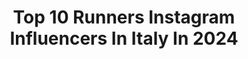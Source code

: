 ---
title: Top 10 Runners Instagram Influencers In Italy In 2024
description: >-
  Find top runners Instagram influencers in Italy in 2024. Most popular hashtags: #running #trailrunning #runningmotivation #allenamento.
platform: Instagram
hits: 123
text_top: See the best Instagram influencers on inBeat.
text_bottom: Our database holds 123 Instagram influencers like this in Italy for you to connect with.
profiles:
  - username: "fontello"
    fullname: >-
      Daniel Fontana
    bio: >-
      Triathlete. Two time olimpian, Ironman Champion. 🏊🏻‍♂️ swimmer 🚴🏻‍♂️ biker 🏃🏻‍♂️ runner 👨🏼‍💼 accounting 🎣 fly fishing lover
    location: "Italy"
    followers: 13966
    engagement: 307
    commentsToLikes: 0.015488
    id: ck0w45bj4wvzn0i19q2ufguk7
    verified: false
    hashtags: "#briko, #solowattaggio, #swattclub, #runhappy"
  - username: "run_and_the_city"
    fullname: >-
      Cristina Turini
    bio: >-
      Sono fatta della stessa materia di cui è fatta la pizza 🍕 SMM @ MagNet, redattrice @runningmagazine @padel.biz🏃🏻‍♀️lazy runner👉🏻info@runandthecity.it
    location: "Italy"
    followers: 37264
    engagement: 164
    commentsToLikes: 0.040119
    id: ck6u9q1ewyywg0j71cs0i3vwo
    verified: false
    hashtags: "#endorphinelite, #flyhumanfly, #runningshoes, #runandthecity"
  - username: "cosimo_run"
    fullname: >-
      Cosimo Bertotto  - ASICSFrontRunner
    bio: >-
      @asicsfrontrunner Team Italy Coach @mam265 Tecnico Fidal #runner #runningmotivation Collaborazioni 🏃‍♂️ @scienceinsport
    location: "Italy"
    followers: 33615
    engagement: 105
    commentsToLikes: 0.193860
    id: ck9weke83knt60j78lpaapgra
    verified: false
    hashtags: "#asicsfrontrunnerltaly, #nothingfeelsbetter, #insta360, #asicsfrontrunner2024"
  - username: "barla81"
    fullname: >-
      Marco Barla
    bio: >-
      Dad 👨‍👩‍👧 Physiotherapist 👨‍⚕️ Climber 🧗‍♀️ ✊🏽 Runner 🏃🏻 🇮🇹 📩DM FOR COLLAB #boulder#climb#run#vaibenete https://www.strava.com/athletes/barla_marco
    location: "Italy"
    followers: 38968
    engagement: 94
    commentsToLikes: 0.033545
    id: ck9wfwlt5qtqk0j78u3es08wc
    verified: false
    hashtags: "#running, #runningman, #performance, #mountaineering"
  - username: "sandralovisco"
    fullname: >-
      Sandra Lovisco
    bio: >-
      Content Creator&Digital Communication Founder @womcommunication | Digital Support Moleskine PGW The Queen #sportinfluencer #runner #cyclist
    location: "Italy"
    followers: 84607
    engagement: 71
    commentsToLikes: 0.183814
    id: ckf5x2y0eu5o40j235ldwm8w0
    verified: false
    hashtags: "#cyclist, #mtb, #mtbitalia, #skincare"
  - username: "correremagazine"
    fullname: >-
      Correre
    bio: >-
      La rivista dei runner italiani dal 1981🏃🏃🏽‍♀️🇮🇹⁣ #correremagazine ⁣ 👇🏽sfoglia la rivista digitale
    location: "Italy"
    followers: 32043
    engagement: 44
    commentsToLikes: 0.013526
    id: ck9h9ty0o9ykj0j78dm444qwf
    verified: false
    hashtags: "#correremagazine, #allenamento, #maratona, #correre"
  - username: "annarunny"
    fullname: >-
      Anna
    bio: >-
      Runner 🇮🇹 @bodyandfit_it Athlete 10% code: ANNA10 . Maratone🏅🏅Roma 🏅Barletta 🏅Milano 🏅 Firenze 🏅Valencia Ultra 🏅50km di Romagna
    location: "Italy"
    followers: 7510
    engagement: 1674
    commentsToLikes: 0.157085
    id: ck8tdnhdr41um0j78t0igsput
    verified: false
    hashtags: "#vogue, #geldstrainer24, #runnerfashion, #fotogelso"
  - username: "lukaguglie"
    fullname: >-
      Luca 🏔
    bio: >-
      ASICS Front Runner Italy BV Sport Italy Trail Running Sky Running Off Road •|||||||•
    location: "Italy"
    followers: 6242
    engagement: 977
    commentsToLikes: 0.030112
    id: ck8t6xunrf1010j782rqgb8og
    verified: false
    hashtags: "#rudyproject, #imoveme, #bvsport, #trailrunninglife"
  - username: "henriaymonod"
    fullname: >-
      Henri Aymonod
    bio: >-
      Ski-alper | Mountain runner ⛷🏃🏻‍♂️ @lasportivagram Athlete🎽 🏆VK Fully 2018-19🇨🇭 🏆Italian VK🏃🏻‍♂️Champion 2020🇮🇹 🥉U-23 VK⛷WC 2019 #ioffà #unpodepompage
    location: "Italy"
    followers: 11719
    engagement: 1184
    commentsToLikes: 0.021669
    id: ck0w4s9k605ti0i19rggh8biv
    verified: false
    hashtags: "#uphill, #snow, #loveski, #competition"
  - username: "canemarzio"
    fullname: >-
      Francesco Marzio Sanna
    bio: >-
      Follow my #runningtour Canemarzio best friend Traveler Runner Hotel GM Frontman @greenaletribute 13 times Marathoner
    location: "Italy"
    followers: 13352
    engagement: 739
    commentsToLikes: 0.074916
    id: ck5zm7bm3m1hv0i14l5qc1nn4
    verified: false
    hashtags: "#run, #runningmotivation, #milano, #runningtour"
---